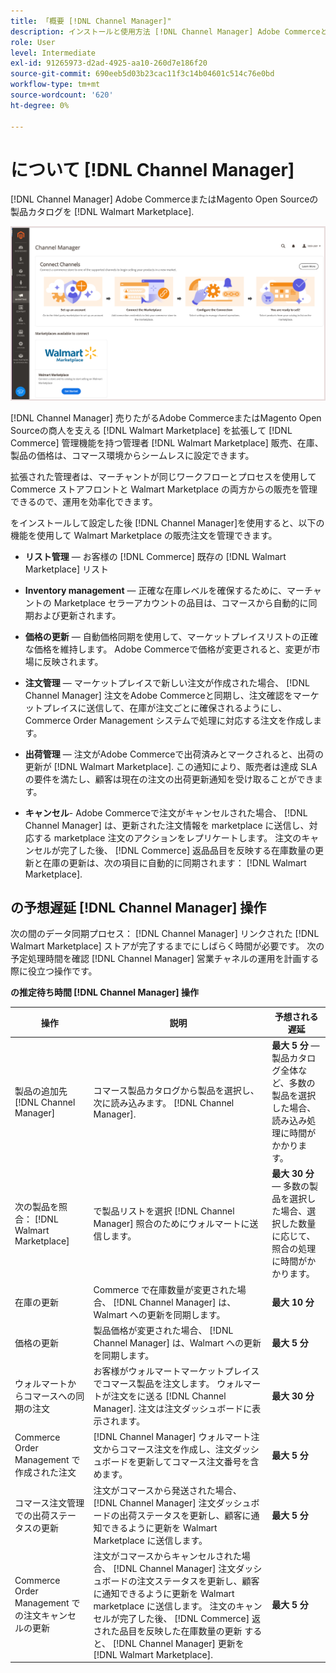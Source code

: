 ```yaml
---
title: 「概要 [!DNL Channel Manager]"
description: インストールと使用方法 [!DNL Channel Manager] Adobe CommerceとMagento Open Sourceストアをサードパーティのマーケットプレイスと統合し、Marketplace のリスト、価格、在庫、販売をコマース管理者からシームレスに管理するためのセールスチャネルを作成します。
role: User
level: Intermediate
exl-id: 91265973-d2ad-4925-aa10-260d7e186f20
source-git-commit: 690eeb5d03b23cac11f3c14b04601c514c76e0bd
workflow-type: tm+mt
source-wordcount: '620'
ht-degree: 0%

---
```



# について [!DNL Channel Manager]

[!DNL Channel Manager] Adobe CommerceまたはMagento Open Sourceの製品カタログを [!DNL Walmart Marketplace].

![[!DNL Channel Manager] 拡張機能の管理ビュー](assets/channel-manager-home.png)

[!DNL Channel Manager] 売りたがるAdobe CommerceまたはMagento Open Sourceの商人を支える [!DNL Walmart Marketplace] を拡張して [!DNL Commerce] 管理機能を持つ管理者 [!DNL Walmart Marketplace] 販売、在庫、製品の価格は、コマース環境からシームレスに設定できます。

拡張された管理者は、マーチャントが同じワークフローとプロセスを使用して Commerce ストアフロントと Walmart Marketplace の両方からの販売を管理できるので、運用を効率化できます。

をインストールして設定した後 [!DNL Channel Manager]を使用すると、以下の機能を使用して Walmart Marketplace の販売注文を管理できます。

* **リスト管理** — お客様の [!DNL Commerce] 既存の [!DNL Walmart Marketplace] リスト

* **Inventory management** — 正確な在庫レベルを確保するために、マーチャントの Marketplace セラーアカウントの品目は、コマースから自動的に同期および更新されます。

* **価格の更新** — 自動価格同期を使用して、マーケットプレイスリストの正確な価格を維持します。 Adobe Commerceで価格が変更されると、変更が市場に反映されます。

* **注文管理** — マーケットプレイスで新しい注文が作成された場合、 [!DNL Channel Manager] 注文をAdobe Commerceと同期し、注文確認をマーケットプレイスに送信して、在庫が注文ごとに確保されるようにし、Commerce Order Management システムで処理に対応する注文を作成します。

* **出荷管理** — 注文がAdobe Commerceで出荷済みとマークされると、出荷の更新が [!DNL Walmart Marketplace]. この通知により、販売者は達成 SLA の要件を満たし、顧客は現在の注文の出荷更新通知を受け取ることができます。

* **キャンセル**- Adobe Commerceで注文がキャンセルされた場合、 [!DNL Channel Manager] は、更新された注文情報を marketplace に送信し、対応する marketplace 注文のアクションをレプリケートします。  注文のキャンセルが完了した後、 [!DNL Commerce] 返品品目を反映する在庫数量の更新と在庫の更新は、次の項目に自動的に同期されます： [!DNL Walmart Marketplace].

## の予想遅延 [!DNL Channel Manager] 操作

次の間のデータ同期プロセス： [!DNL Channel Manager] リンクされた [!DNL Walmart Marketplace] ストアが完了するまでにしばらく時間が必要です。 次の予定処理時間を確認 [!DNL Channel Manager] 営業チャネルの運用を計画する際に役立つ操作です。

**の推定待ち時間 [!DNL Channel Manager] 操作**

| **操作** | **説明** | **予想される遅延** |
|--------------------------------------------------------|--------------------------------------------------------------------------------------------------------------------------------------------------------------------------------------------------------------------------------------------------------------------------------------------------------------------------------------------------------------------------------------------------|------------------------------------------------------------------------------------------------------------------------------|
| 製品の追加先 [!DNL Channel Manager] | コマース製品カタログから製品を選択し、次に読み込みます。 [!DNL Channel Manager]. | **最大 5 分** — 製品カタログ全体など、多数の製品を選択した場合、読み込み処理に時間がかかります。 |
| 次の製品を照合： [!DNL Walmart Marketplace] | で製品リストを選択 [!DNL Channel Manager] 照合のためにウォルマートに送信します。 | **最大 30 分** — 多数の製品を選択した場合、選択した数量に応じて、照合の処理に時間がかかります。 |
| 在庫の更新 | Commerce で在庫数量が変更された場合、 [!DNL Channel Manager] は、Walmart への更新を同期します。 | **最大 10 分** |
| 価格の更新 | 製品価格が変更された場合、 [!DNL Channel Manager] は、Walmart への更新を同期します。 | **最大 5 分** |
| ウォルマートからコマースへの同期の注文 | お客様がウォルマートマーケットプレイスでコマース製品を注文します。 ウォルマートが注文をに送る [!DNL Channel Manager]. 注文は注文ダッシュボードに表示されます。 | **最大 30 分** |
| Commerce Order Management で作成された注文 | [!DNL Channel Manager] ウォルマート注文からコマース注文を作成し、注文ダッシュボードを更新してコマース注文番号を含めます。 | **最大 5 分** |
| コマース注文管理での出荷ステータスの更新 | 注文がコマースから発送された場合、 [!DNL Channel Manager] 注文ダッシュボードの出荷ステータスを更新し、顧客に通知できるように更新を Walmart Marketplace に送信します。 | **最大 5 分** |
| Commerce Order Management での注文キャンセルの更新 | 注文がコマースからキャンセルされた場合、 [!DNL Channel Manager] 注文ダッシュボードの注文ステータスを更新し、顧客に通知できるように更新を Walmart marketplace に送信します。 注文のキャンセルが完了した後、 [!DNL Commerce] 返された品目を反映した在庫数量の更新 すると、 [!DNL Channel Manager] 更新を [!DNL Walmart Marketplace]. | **最大 5 分** |


